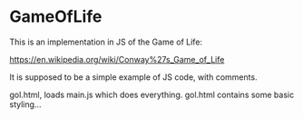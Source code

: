 # GameOfLife

This is an implementation in JS of the Game of Life:

https://en.wikipedia.org/wiki/Conway%27s_Game_of_Life

It is supposed to be a simple example of JS code, with comments.

gol.html, loads main.js which does everything.
gol.html contains some basic styling...